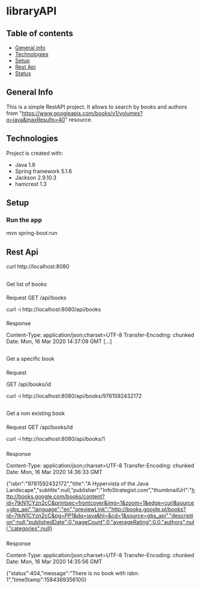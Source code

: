 # libraryAPI

## Table of contents
* [General info](#general-info)
* [Technologies](#technologies)
* [Setup](#setup)
* [Rest Api](#rest-api)
* [Status](#status)

## General Info
This is a simple RestAPI project. It allows to search by books and authors from "https://www.googleapis.com/books/v1/volumes?q=java&maxResults=40" resource.

## Technologies
Project is created with:
- Java 1.8
- Spring framework 5.1.6
- Jackson 2.9.10.3
- hamcrest 1.3

## Setup
### Run the app
mvn spring-boot:run

## Rest Api
curl http://localhost:8080

##
Get list of books
####
Request
GET /api/books

curl -i http://localhost:8080/api/books

####
Response

Content-Type: application/json;charset=UTF-8
Transfer-Encoding: chunked
Date: Mon, 16 Mar 2020 14:37:09 GMT
[...]

##
Get a specific book
####
Request

GET /api/books/id

curl -i http://localhost:8080/api/books/9781592432172

##
Get a non existing book
####
Request
GET /api/books/id

curl -i http://localhost:8080/api/books/1

#####
Response

Content-Type: application/json;charset=UTF-8
Transfer-Encoding: chunked
Date: Mon, 16 Mar 2020 14:36:33 GMT

{"isbn":"9781592432172","title":"A Hypervista of the Java Landscape","subtitle":null,"publisher":"InfoStrategist.com","thumbnailUrl":"http://books.google.com/books/content?id=7tkN1CYzn2cC&printsec=frontcover&img=1&zoom=1&edge=curl&source=gbs_api","language":"en","previewLink":"http://books.google.pl/books?id=7tkN1CYzn2cC&pg=PP1&dq=java&hl=&cd=1&source=gbs_api","description":null,"publishedDate":0,"pageCount":0,"averageRating":0.0,"authors":null,"categories":null}

#####
Response

Content-Type: application/json;charset=UTF-8
Transfer-Encoding: chunked
Date: Mon, 16 Mar 2020 14:35:56 GMT

{"status":404,"message":"There is no book with isbn: 1","timeStamp":1584369356100}




